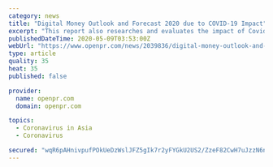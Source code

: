 ```yaml
---
category: news
title: "Digital Money Outlook and Forecast 2020 due to COVID-19 Impact"
excerpt: "This report also researches and evaluates the impact of Covid 19 outbreak on the Digital Money industry involving potential opportunity and challenges drivers and risks We present the impact assessment of Covid 19 effects on Digital Money and market growth"
publishedDateTime: 2020-05-09T03:53:00Z
webUrl: "https://www.openpr.com/news/2039836/digital-money-outlook-and-forecast-2020-due-to-covid-19-impact"
type: article
quality: 35
heat: 35
published: false

provider:
  name: openpr.com
  domain: openpr.com

topics:
  - Coronavirus in Asia
  - Coronavirus

secured: "wqR6pAHnivpufPOkUeDzWslJFZ5gIk7r2yFYGkU2US2/ZzeF82CwH7uJzzN6n4PeTglP4IjUZg3EC7Bz3cAZjiWGdjOR28bB7DuJ4xA2RRgnKhmCWfFvtfwuY8IFu6Sf1WcxHZlK/4b7XydsQ/ZGroEjIjFbx1jmP0O2OB8B0FkaZr/CjNXzp1FD8p4RTY8c7FqZobMb7lDwqDQruqlccLFNIBjUTcGAuKDSakOkbnNHICYpKW3urw1lzvAGf5ZQpwlKd1f7BRr0gNDtxAxJJEwnQoS7mHmTg7+6B/9QR41xkj+35dKksLpEbDy0WPNN;zPHo+HxBY74PhX6bolrTpQ=="
---
```


